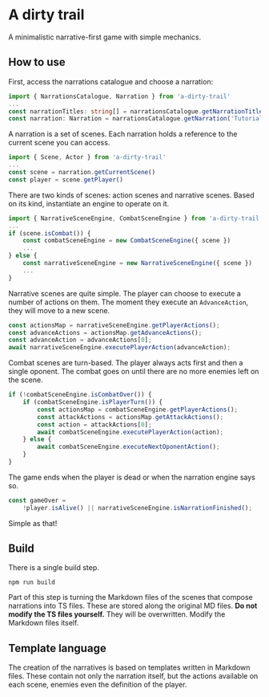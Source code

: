 # A dirty trail

A minimalistic narrative-first game with simple mechanics.

## How to use

First, access the narrations catalogue and choose a narration:

```ts
import { NarrationsCatalogue, Narration } from 'a-dirty-trail'
...
const narrationTitles: string[] = narrationsCatalogue.getNarrationTitles()
const narration: Narration = narrationsCatalogue.getNarration('Tutorial')
```

A narration is a set of scenes. Each narration holds a reference to the current scene you can access.

```ts
import { Scene, Actor } from 'a-dirty-trail'
...
const scene = narration.getCurrentScene()
const player = scene.getPlayer()
```

There are two kinds of scenes: action scenes and narrative scenes. Based on its kind, instantiate an engine to operate on it.

```ts
import { NarrativeSceneEngine, CombatSceneEngine } from 'a-dirty-trail'
...
if (scene.isCombat()) {
    const combatSceneEngine = new CombatSceneEngine({ scene })
    ...
} else {
    const narrativeSceneEngine = new NarrativeSceneEngine({ scene })
    ...
}
```

Narrative scenes are quite simple. The player can choose to execute a number of actions on them. The moment they execute an `AdvanceAction`, they will move to a new scene.

```ts
const actionsMap = narrativeSceneEngine.getPlayerActions();
const advanceActions = actionsMap.getAdvanceActions();
const advanceAction = advanceActions[0];
await narrativeSceneEngine.executePlayerAction(advanceAction);
```

Combat scenes are turn-based. The player always acts first and then a single oponent. The combat goes on until there are no more enemies left on the scene.

```ts
if (!combatSceneEngine.isCombatOver()) {
    if (combatSceneEngine.isPlayerTurn()) {
        const actionsMap = combatSceneEngine.getPlayerActions();
        const attackActions = actionsMap.getAttackActions();
        const action = attackActions[0];
        await combatSceneEngine.executePlayerAction(action);
    } else {
        await combatSceneEngine.executeNextOponentAction();
    }
}
```

The game ends when the player is dead or when the narration engine says so.

```ts
const gameOver =
    !player.isAlive() || narrativeSceneEngine.isNarrationFinished();
```

Simple as that!

## Build

There is a single build step.

```
npm run build
```

Part of this step is turning the Markdown files of the scenes that compose narrations into TS files. These are stored along the original MD files. **Do not modify the TS files yourself.** They will be overwritten. Modify the Markdown files itself.

## Template language

The creation of the narratives is based on templates written in Markdown files. These contain not only the narration itself, but the actions available on each scene, enemies even the definition of the player.
